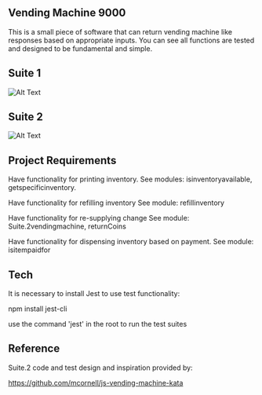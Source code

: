 ## Vending Machine 9000

This is a small piece of software that can return vending machine like responses based on appropriate inputs.
You can see all functions are tested and designed to be fundamental and simple.

## Suite 1

![Alt Text](https://github.com/NCMoseley/Vending-Machine-9000/blob/master/All%20tests%20Suite%201.gif)

## Suite 2

![Alt Text](https://github.com/NCMoseley/Vending-Machine-9000/blob/master/All%20tests%20Suite%202.gif)

## Project Requirements

Have functionality for printing inventory. See modules: isinventoryavailable, getspecificinventory.

Have functionality for refilling inventory See module: refillinventory

Have functionality for re-supplying change See module: Suite.2vendingmachine, returnCoins

Have functionality for dispensing inventory based on payment. See module: isitempaidfor

## Tech

It is necessary to install Jest to use test functionality:

npm install jest-cli

use the command 'jest' in the root to run the test suites

## Reference

Suite.2 code and test design and inspiration provided by:

https://github.com/mcornell/js-vending-machine-kata

